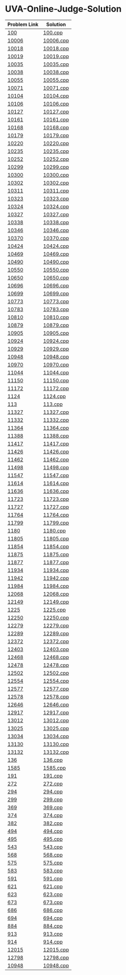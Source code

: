 # UVA-Online-Judge-Solution
|      Problem Link      |       Solution        |
| ---------------------- | --------------------- |
| [100](https://onlinejudge.org/external/1/100.pdf) | [100.cpp](https://github.com/SohagMollik/UVA-Online-Judge-Solution/blob/main/Solution/100%20-%20The%203n%20%2B%201%20problem.cpp) |
| [10006](https://onlinejudge.org/external/100/10006.pdf) | [10006.cpp](https://github.com/SohagMollik/UVA-Online-Judge-Solution/blob/main/Solution/10006%20%20%20Carmichael%20Numbers.cpp) |
| [10018](https://onlinejudge.org/external/100/10018.pdf) | [10018.cpp](https://github.com/SohagMollik/UVA-Online-Judge-Solution/blob/main/Solution/10018%20Reverse%20and%20Add.cpp) |
| [10019](https://onlinejudge.org/external/100/10019.pdf) | [10019.cpp](https://github.com/SohagMollik/UVA-Online-Judge-Solution/blob/main/Solution/10019%20Funny%20Encryption%20Method.cpp) |
| [10035](https://onlinejudge.org/external/100/10035.pdf) | [10035.cpp](https://github.com/SohagMollik/UVA-Online-Judge-Solution/blob/main/Solution/10035%20Primary%20Arithmetic.cpp) |
| [10038](https://onlinejudge.org/external/100/10038.pdf) | [10038.cpp](https://github.com/SohagMollik/UVA-Online-Judge-Solution/blob/main/Solution/10038.cpp) |
| [10055](https://onlinejudge.org/external/100/10055.pdf) | [10055.cpp](https://github.com/SohagMollik/UVA-Online-Judge-Solution/blob/main/Solution/10055%20Hashmat%20the%20brave%20warrior.cpp) |
| [10071](https://onlinejudge.org/external/100/10071.pdf) | [10071.cpp](https://github.com/SohagMollik/UVA-Online-Judge-Solution/blob/main/Solution/10071%20-%20Back%20to%20High%20School.cpp) |
| [10104](https://onlinejudge.org/external/101/10104.pdf) | [10104.cpp](https://github.com/SohagMollik/UVA-Online-Judge-Solution/blob/main/Solution/10104%20Euclid%20Problem.cpp) |
| [10106](https://onlinejudge.org/external/101/10106.pdf) | [10106.cpp](https://github.com/SohagMollik/UVA-Online-Judge-Solution/blob/main/Solution/10106%20Product.cpp) |
| [10127](https://onlinejudge.org/external/101/10127.pdf) | [10127.cpp](https://github.com/SohagMollik/UVA-Online-Judge-Solution/blob/main/Solution/10127%20Ones.cpp) |
| [10161](https://onlinejudge.org/external/101/10161.pdf) | [10161.cpp](https://github.com/SohagMollik/UVA-Online-Judge-Solution/blob/main/Solution/10161%20Ant%20on%20a%20Chessboard.cpp) |
| [10168](https://onlinejudge.org/external/101/10168.pdf) | [10168.cpp](https://github.com/SohagMollik/UVA-Online-Judge-Solution/blob/main/Solution/10168%20Summation%20of%20Four%20Primes.cpp) |
| [10179](https://onlinejudge.org/external/101/10179.pdf) | [10179.cpp](https://github.com/SohagMollik/UVA-Online-Judge-Solution/blob/main/Solution/10179%20Irreducible%20Basic%20Fractions.cpp) |
| [10220](https://onlinejudge.org/external/102/10220.pdf) | [10220.cpp](https://github.com/SohagMollik/UVA-Online-Judge-Solution/blob/main/Solution/10220%20I%20Love%20Big%20Numbers!.cpp) |
| [10235](https://onlinejudge.org/external/102/10235.pdf) | [10235.cpp](https://github.com/SohagMollik/UVA-Online-Judge-Solution/blob/main/Solution/10235%20Simply%20Emirp.cpp) |
| [10252](https://onlinejudge.org/external/102/10252.pdf) | [10252.cpp](https://github.com/SohagMollik/UVA-Online-Judge-Solution/blob/main/Solution/10252%20Common%20Permutation.cpp) |
| [10299](https://onlinejudge.org/external/102/10299.pdf) | [10299.cpp](https://github.com/SohagMollik/UVA-Online-Judge-Solution/blob/main/Solution/10299%20Relatives.cpp) |
| [10300](https://onlinejudge.org/external/103/10300.pdf) |  [10300.cpp](https://github.com/SohagMollik/UVA-Online-Judge-Solution/blob/main/Solution/10300%20-%20Ecological%20Premium.cpp) |
| [10302](https://onlinejudge.org/external/103/10302.pdf) | [10302.cpp](https://github.com/SohagMollik/UVA-Online-Judge-Solution/blob/main/Solution/10302%20Summation%20of%20Polynomials.cpp) |
| [10311](https://onlinejudge.org/external/103/10311.pdf) | [10311.cpp](https://github.com/SohagMollik/UVA-Online-Judge-Solution/blob/main/Solution/10311%20Goldbach%20and%20Euler.cpp) |
| [10323](https://onlinejudge.org/external/103/10323.pdf) | [10323.cpp](https://github.com/SohagMollik/UVA-Online-Judge-Solution/blob/main/Solution/10323%20Factorial!%20You%20Must%20be%20Kidding!!!.cpp) |
| [10324](https://onlinejudge.org/external/103/10324.pdf) | [10324.cpp](https://github.com/SohagMollik/UVA-Online-Judge-Solution/blob/main/Solution/10324%20Zeros%20and%20Ones.cpp) |
| [10327](https://onlinejudge.org/external/103/10327.pdf) | [10327.cpp](https://github.com/SohagMollik/UVA-Online-Judge-Solution/blob/main/Solution/10327%20Flip%20Sort.cpp) |
| [10338](https://onlinejudge.org/external/103/10338.pdf) | [10338.cpp](https://github.com/SohagMollik/UVA-Online-Judge-Solution/blob/main/Solution/10338%20Mischievous%20Children.cpp) |
| [10346](https://onlinejudge.org/external/103/10346.pdf) | [10346.cpp](https://github.com/SohagMollik/UVA-Online-Judge-Solution/blob/main/Solution/10346%20Peter%E2%80%99s%20Smokes.cpp) |
| [10370](https://onlinejudge.org/external/103/10370.pdf) | [10370.cpp](https://github.com/SohagMollik/UVA-Online-Judge-Solution/blob/main/Solution/10370%20Above%20Average.cpp) |
| [10424](http://uva.onlinejudge.org/external/104/10424.pdf) | [10424.cpp](https://github.com/SohagMollik/UVA-Online-Judge-Solution/blob/main/Solution/10424%20Love%20Calculator.cpp) |
| [10469](http://uva.onlinejudge.org/external/104/10469.pdf) | [10469.cpp](https://github.com/SohagMollik/UVA-Online-Judge-Solution/blob/main/Solution/10469%20-%20To%20Carry%20or%20not%20to%20Carry.cpp) |
| [10490](https://onlinejudge.org/external/104/10490.pdf) | [10490.cpp](https://github.com/SohagMollik/UVA-Online-Judge-Solution/blob/main/Solution/10490%20Mr.%20Azad%20and%20his%20Son!!!!!.cpp) |
| [10550](https://onlinejudge.org/external/105/10550.pdf) | [10550.cpp](https://github.com/SohagMollik/UVA-Online-Judge-Solution/blob/main/Solution/10550%20Combination%20Lock.cpp) |
| [10650](https://onlinejudge.org/external/106/10650.pdf) | [10650.cpp](https://github.com/SohagMollik/UVA-Online-Judge-Solution/blob/main/Solution/10650%20Determinate%20Prime.cpp) |
| [10696](https://onlinejudge.org/external/106/10696.pdf) | [10696.cpp](https://github.com/SohagMollik/UVA-Online-Judge-Solution/blob/main/Solution/10696%20f91.cpp) |
| [10699](https://onlinejudge.org/external/106/10699.pdf) | [10699.cpp](https://github.com/SohagMollik/UVA-Online-Judge-Solution/blob/main/Solution/10699%20Count%20the%20factors.cpp) |
| [10773](https://onlinejudge.org/external/107/10773.pdf) |  [10773.cpp](https://github.com/SohagMollik/UVA-Online-Judge-Solution/blob/main/Solution/10773%20-%20Back%20to%20Intermediate%20Math.cpp) |
| [10783](https://onlinejudge.org/external/107/10783.pdf) | [10783.cpp](https://github.com/SohagMollik/UVA-Online-Judge-Solution/blob/main/Solution/10783%20Odd%20Sum.cpp) |
| [10810](https://onlinejudge.org/external/108/10810.pdf) | [10810.cpp](https://github.com/SohagMollik/UVA-Online-Judge-Solution/blob/main/Solution/10810%20Ultra-QuickSort.cpp) |
| [10879](https://onlinejudge.org/external/108/10879.pdf) | [10879.cpp](https://github.com/SohagMollik/UVA-Online-Judge-Solution/blob/main/Solution/10879%20Code%20Refactoring%201.cpp) |
| [10905](https://onlinejudge.org/external/109/10905.pdf) | [10905.cpp](https://github.com/SohagMollik/UVA-Online-Judge-Solution/blob/main/Solution/10905%20Children%E2%80%99s%20Game.cpp) |
| [10924](https://onlinejudge.org/external/109/10924.pdf) | [10924.cpp](https://github.com/SohagMollik/UVA-Online-Judge-Solution/blob/main/Solution/10924%20Prime%20Words.cpp) |
| [10929](https://onlinejudge.org/external/109/10929.pdf) | [10929.cpp](https://github.com/SohagMollik/UVA-Online-Judge-Solution/blob/main/Solution/10929%20You%20can%20say%2011.cpp) |
| [10948](https://onlinejudge.org/external/109/10948.pdf) | [10948.cpp](https://github.com/SohagMollik/UVA-Online-Judge-Solution/blob/main/Solution/10948%20The%20primary%20problem.cpp) |
| [10970](https://onlinejudge.org/external/109/10970.pdf) | [10970.cpp](https://github.com/SohagMollik/UVA-Online-Judge-Solution/blob/main/Solution/10970%20-%20Big%20Chocolate.cpp) |
| [11044](https://onlinejudge.org/external/110/11044.pdf) | [11044.cpp](https://github.com/SohagMollik/UVA-Online-Judge-Solution/blob/main/Solution/11044%20Searching%20for%20Nessy.cpp) |
| [11150](https://onlinejudge.org/external/111/11150.pdf) | [11150.cpp](https://github.com/SohagMollik/UVA-Online-Judge-Solution/blob/main/Solution/11150%20Cola.cpp) |
| [11172](https://onlinejudge.org/external/111/11172.pdf) | [11172.cpp](https://github.com/SohagMollik/UVA-Online-Judge-Solution/blob/main/Solution/11172%20-%20Relational%20Operator.cpp) | 
| [1124](https://onlinejudge.org/external/11/1124.pdf) | [1124.cpp](https://github.com/SohagMollik/UVA-Online-Judge-Solution/blob/main/Solution/1124%20Celebrity%20jeopardy.cpp) |
| [113](https://onlinejudge.org/external/1/113.pdf) | [113.cpp](https://github.com/SohagMollik/UVA-Online-Judge-Solution/blob/main/Solution/113%20Power%20of%20Cryptography.cpp) |
| [11327](https://onlinejudge.org/external/113/11327.pdf) | [11327.cpp](https://github.com/SohagMollik/UVA-Online-Judge-Solution/blob/main/Solution/11327%20Enumerating%20Rational%20Numbers.cpp) |
| [11332](https://onlinejudge.org/external/113/11332.pdf) | [11332.cpp](https://github.com/SohagMollik/UVA-Online-Judge-Solution/blob/main/Solution/11332%20-%20Summing%20Digits.cpp) |
| [11364](https://onlinejudge.org/external/113/11364.pdf) | [11364.cpp](https://github.com/SohagMollik/UVA-Online-Judge-Solution/blob/main/Solution/11364%20Optimal%20Parking.cpp) |
| [11388](https://onlinejudge.org/external/113/11388.pdf) | [11388.cpp](https://github.com/SohagMollik/UVA-Online-Judge-Solution/blob/main/Solution/11388%20GCD%20LCM.cpp) |
| [11417](https://onlinejudge.org/external/114/11417.pdf) | [11417.cpp](https://github.com/SohagMollik/UVA-Online-Judge-Solution/blob/main/Solution/11417%20GCD.cpp) |
| [11426](https://onlinejudge.org/external/114/11426.pdf) | [11426.cpp](https://github.com/SohagMollik/UVA-Online-Judge-Solution/blob/main/Solution/11426%20GCD%20Extreme%20(II).cpp) |
| [11462](https://onlinejudge.org/external/114/11462.pdf) | [11462.cpp](https://github.com/SohagMollik/UVA-Online-Judge-Solution/blob/main/Solution/11462%20Age%20Sort.cpp) |
| [11498](https://onlinejudge.org/external/114/11498.pdf) | [11498.cpp](https://github.com/SohagMollik/UVA-Online-Judge-Solution/blob/main/Solution/11498%20%20%20%20%20%20Division%20of%20Nlogonia.cpp) |
| [11547](https://onlinejudge.org/external/115/11547.pdf) | [11547.cpp](https://github.com/SohagMollik/UVA-Online-Judge-Solution/blob/main/Solution/11547%20Automatic%20Answer.cpp) |
| [11614](https://onlinejudge.org/external/116/11614.pdf) | [11614.cpp](https://github.com/SohagMollik/UVA-Online-Judge-Solution/blob/main/Solution/11614.cpp) |
| [11636](https://onlinejudge.org/external/116/11636.pdf) | [11636.cpp](https://github.com/SohagMollik/UVA-Online-Judge-Solution/blob/main/Solution/11636%20Hello%20World!.cpp) |
| [11723](https://onlinejudge.org/external/117/11723.pdf) | [11723.cpp](https://github.com/SohagMollik/UVA-Online-Judge-Solution/blob/main/Solution/11723%20-%20Numbering%20Roads.cpp) |
| [11727](https://onlinejudge.org/external/117/11727.pdf) | [11727.cpp](https://github.com/SohagMollik/UVA-Online-Judge-Solution/blob/main/Solution/11727%20Cost%20Cutting.cpp) |
| [11764](https://onlinejudge.org/external/117/11764.pdf) | [11764.cpp](https://github.com/SohagMollik/UVA-Online-Judge-Solution/blob/main/Solution/11764%20Jumping%20Mario.cpp) |
| [11799](https://onlinejudge.org/external/117/11799.pdf) | [11799.cpp](https://github.com/SohagMollik/UVA-Online-Judge-Solution/blob/main/Solution/11799%20Horror%20Dash.cpp) |
| [1180](https://onlinejudge.org/external/11/1180.pdf) | [1180.cpp](https://github.com/SohagMollik/UVA-Online-Judge-Solution/blob/main/Solution/1180%20Perfect%20Numbers.cpp) |
| [11805](https://onlinejudge.org/external/118/11805.pdf) | [11805.cpp](https://github.com/SohagMollik/UVA-Online-Judge-Solution/blob/main/Solution/11805.cpp) |
| [11854](https://onlinejudge.org/external/118/11854.pdf) | [11854.cpp](https://github.com/SohagMollik/UVA-Online-Judge-Solution/blob/main/Solution/11854%20Egypt.cpp) |
| [11875](https://onlinejudge.org/external/118/11875.pdf) | [11875.cpp](https://github.com/SohagMollik/UVA-Online-Judge-Solution/blob/main/Solution/11875%20-%20Brick%20Game.cpp) |
| [11877](https://onlinejudge.org/external/118/11877.pdf) | [11877.cpp](https://github.com/SohagMollik/UVA-Online-Judge-Solution/blob/main/Solution/11877%20The%20Coco-Cola%20Store.cpp) |
| [11934](https://onlinejudge.org/external/119/11934.pdf) | [11934.cpp](https://github.com/SohagMollik/UVA-Online-Judge-Solution/blob/main/Solution/11934%20Magic%20Formula.cpp) |
| [11942](https://onlinejudge.org/external/119/11942.pdf) | [11942.cpp](https://github.com/SohagMollik/UVA-Online-Judge-Solution/blob/main/Solution/11942%20Lumberjack%20Sequencing.cpp) |
| [11984](https://onlinejudge.org/external/119/11984.pdf) | [11984.cpp](https://github.com/SohagMollik/UVA-Online-Judge-Solution/blob/main/Solution/11984%20A%20Change%20in%20Thermal%20Unit.cpp) |
| [12068](https://onlinejudge.org/external/120/12068.pdf) | [12068.cpp](https://github.com/SohagMollik/UVA-Online-Judge-Solution/blob/main/Solution/12068%20Harmonic%20Mean%20pro.cpp) |
| [12149](https://onlinejudge.org/external/121/12149.pdf) | [12149.cpp](https://github.com/SohagMollik/UVA-Online-Judge-Solution/blob/main/Solution/12149%20-%20Feynman.cpp) |
| [1225](https://onlinejudge.org/external/12/1225.pdf) | [1225.cpp](https://github.com/SohagMollik/UVA-Online-Judge-Solution/blob/main/Solution/1225%20Digit%20Counting.cpp) |
| [12250](https://onlinejudge.org/external/122/12250.pdf) | [12250.cpp](https://github.com/SohagMollik/UVA-Online-Judge-Solution/blob/main/Solution/12250%20-%20Language%20Detection.c) |
| [12279](https://onlinejudge.org/external/122/12279.pdf) | [12279.cpp](https://github.com/SohagMollik/UVA-Online-Judge-Solution/blob/main/Solution/12279%20-%20Emoogle%20Balance.cpp) |
| [12289](https://onlinejudge.org/external/122/12289.pdf) | [12289.cpp](https://github.com/SohagMollik/UVA-Online-Judge-Solution/blob/main/Solution/12289%20-%20One-Two-Three.cpp) |
| [12372](https://onlinejudge.org/external/123/12372.pdf) | [12372.cpp](https://github.com/SohagMollik/UVA-Online-Judge-Solution/blob/main/Solution/12372%20-%20Packing%20for%20Holiday.cpp) |
| [12403](https://onlinejudge.org/external/124/12403.pdf) | [12403.cpp](https://github.com/SohagMollik/UVA-Online-Judge-Solution/blob/main/Solution/12403%20-%20Save%20Setu.cpp) |
| [12468](https://onlinejudge.org/external/124/12468.pdf) | [12468.cpp](https://github.com/SohagMollik/UVA-Online-Judge-Solution/blob/main/Solution/12468%20Zapping.cpp) |
| [12478](https://onlinejudge.org/external/124/12478.pdf) | [12478.cpp](https://github.com/SohagMollik/UVA-Online-Judge-Solution/blob/main/Solution/12478%20Hardest%20Problem%20Ever%20(Easy).cpp) |
| [12502](https://onlinejudge.org/external/125/12502.pdf) | [12502.cpp](https://github.com/SohagMollik/UVA-Online-Judge-Solution/blob/main/Solution/12502%20-%20Three%20Families.cpp) |
| [12554](https://onlinejudge.org/external/125/12554.pdf) | [12554.cpp](https://github.com/SohagMollik/UVA-Online-Judge-Solution/blob/main/Solution/12554%20A%20Special%20%E2%80%9CHappy%20Birthday%E2%80%9D%20Song!!!.cpp) |
| [12577](https://onlinejudge.org/external/125/12577.pdf) | [12577.cpp](https://github.com/SohagMollik/UVA-Online-Judge-Solution/blob/main/Solution/12577%20-%20Hajj-e-Akbar.cpp) |
| [12578](https://onlinejudge.org/external/125/12578.pdf) | [12578.cpp](https://github.com/SohagMollik/UVA-Online-Judge-Solution/blob/main/Solution/12578%20.cpp) |
| [12646](https://onlinejudge.org/external/126/12646.pdf) | [12646.cpp](https://github.com/SohagMollik/UVA-Online-Judge-Solution/blob/main/Solution/12646%20Zero%20or%20One.cpp) |
| [12917](https://onlinejudge.org/external/129/12917.pdf) | [12917.cpp](https://github.com/SohagMollik/UVA-Online-Judge-Solution/blob/main/Solution/12917%20Prop%20hunt!.cpp) |
| [13012](https://onlinejudge.org/external/130/13012.pdf) | [13012.cpp](https://github.com/SohagMollik/UVA-Online-Judge-Solution/blob/main/Solution/13012%20Identifying%20tea.cp) |
| [13025](https://onlinejudge.org/external/130/13025.pdf) | [13025.cpp](https://github.com/SohagMollik/UVA-Online-Judge-Solution/blob/main/Solution/13025%20Back%20to%20the%20Past.cpp) |
| [13034](https://onlinejudge.org/external/130/13034.pdf) | [13034.cpp](https://github.com/SohagMollik/UVA-Online-Judge-Solution/blob/main/Solution/13034%20%20Solve%20Everything.cpp) |
| [13130](https://onlinejudge.org/external/131/13130.pdf) | [13130.cpp](https://github.com/SohagMollik/UVA-Online-Judge-Solution/blob/main/Solution/13130%20Cacho.cpp) |
| [13132](https://onlinejudge.org/external/131/13132.pdf) | [13132.cpp](https://github.com/SohagMollik/UVA-Online-Judge-Solution/blob/main/Solution/13132%20Laser%20Mirrors.cpp) |
| [136](https://onlinejudge.org/external/1/136.pdf) | [136.cpp](https://github.com/SohagMollik/UVA-Online-Judge-Solution/blob/main/Solution/136.cpp) |
| [1585](https://onlinejudge.org/external/15/1585.pdf) | [1585.cpp](https://github.com/SohagMollik/UVA-Online-Judge-Solution/blob/main/Solution/1585%20Score.cpp) |
| [191](https://onlinejudge.org/external/1/191.pdf) | [191.cpp](https://github.com/SohagMollik/UVA-Online-Judge-Solution/blob/main/Solution/191%20Intersection.cpp) |
| [272](https://onlinejudge.org/external/2/272.pdf) | [272.cpp](https://github.com/SohagMollik/UVA-Online-Judge-Solution/blob/main/Solution/272.cpp) |
| [294](https://onlinejudge.org/external/2/294.pdf) | [294.cpp](https://github.com/SohagMollik/UVA-Online-Judge-Solution/blob/main/Solution/294%20Divisors.cpp) |
| [299](https://onlinejudge.org/external/2/299.pdf) | [299.cpp](https://github.com/SohagMollik/UVA-Online-Judge-Solution/blob/main/Solution/299%20-%20Train%20Swapping.cpp) |
| [369](https://onlinejudge.org/external/3/369.pdf) | [369.cpp](https://github.com/SohagMollik/UVA-Online-Judge-Solution/blob/main/Solution/369%20Combinations.cpp) |
| [374](https://onlinejudge.org/external/3/374.pdf) | [374.cpp](https://github.com/SohagMollik/UVA-Online-Judge-Solution/blob/main/Solution/374%20Big%20Mod.cpp) |
| [382](https://onlinejudge.org/external/3/382.pdf) | [382.cpp](https://github.com/SohagMollik/UVA-Online-Judge-Solution/blob/main/Solution/382%20Perfection.cpp) |
| [494](https://onlinejudge.org/external/4/494.pdf) | [494.cpp](https://github.com/SohagMollik/UVA-Online-Judge-Solution/blob/main/Solution/494%20Kindergarten%20Counting%20Game.cpp) |
| [495](https://onlinejudge.org/external/4/495.pdf) | [495.cpp](https://github.com/SohagMollik/UVA-Online-Judge-Solution/blob/main/Solution/495%20Fibonacci%20Freeze.cpp) |
| [543](https://onlinejudge.org/external/5/543.pdf) | [543.cpp](https://github.com/SohagMollik/UVA-Online-Judge-Solution/blob/main/Solution/543%20Goldbach%E2%80%99s%20Conjecture.cpp) |
| [568](https://onlinejudge.org/external/5/568.pdf) | [568.cpp](https://github.com/SohagMollik/UVA-Online-Judge-Solution/blob/main/Solution/568%20Just%20the%20Facts.cpp) |
| [575](https://onlinejudge.org/external/5/575.pdf) | [575.cpp](https://github.com/SohagMollik/UVA-Online-Judge-Solution/blob/main/Solution/575%20Skew%20Binary.cpp) |
| [583](https://onlinejudge.org/external/5/583.pdf) | [583.cpp](https://github.com/SohagMollik/UVA-Online-Judge-Solution/blob/main/Solution/583%20Prime%20Factors.cpp) |
| [591](https://onlinejudge.org/external/5/591.pdf) | [591.cpp](https://github.com/SohagMollik/UVA-Online-Judge-Solution/blob/main/Solution/591%20Box%20of%20Bricks.cpp) |
| [621](https://onlinejudge.org/external/6/621.pdf) | [621.cpp](https://github.com/SohagMollik/UVA-Online-Judge-Solution/blob/main/Solution/621%20-%20Secret%20Research1.cpp) |
| [623](https://onlinejudge.org/external/6/623.pdf) | [623.cpp](https://github.com/SohagMollik/UVA-Online-Judge-Solution/blob/main/Solution/623%20500!.cpp) |
| [673](https://onlinejudge.org/external/6/673.pdf) | [673.cpp](https://github.com/SohagMollik/UVA-Online-Judge-Solution/blob/main/Solution/673%20Parentheses%20.cpp) |
| [686](https://onlinejudge.org/external/6/686.pdf) | [686.cpp](https://github.com/SohagMollik/UVA-Online-Judge-Solution/blob/main/Solution/686%20Goldbach%E2%80%99s%20Conjecture%20(II).cpp) |
| [694](https://onlinejudge.org/external/6/694.pdf) | [694.cpp](https://github.com/SohagMollik/UVA-Online-Judge-Solution/blob/main/Solution/694%20The%20Collatz%20Sequence.cpp) |
| [884](https://onlinejudge.org/external/8/884.pdf) | [884.cpp](https://github.com/SohagMollik/UVA-Online-Judge-Solution/blob/main/Solution/884%20Factorial%20Factors.CPP) |
| [913](https://onlinejudge.org/external/9/913.pdf) | [913.cpp](https://github.com/SohagMollik/UVA-Online-Judge-Solution/blob/main/Solution/913%20%20%20Joana%20and%20the%20Odd%20Numbers.cpp) |
| [914](https://onlinejudge.org/external/9/914.pdf) | [914.cpp](https://github.com/SohagMollik/UVA-Online-Judge-Solution/blob/main/Solution/914%20Jumping%20Champion.cpp) |
| [12015](https://onlinejudge.org/external/120/12015.pdf) | [12015.cpp](https://github.com/SohagMollik/UVA-Online-Judge-Solution/blob/main/Solution/12015%20Google%20is%20Feeling%20Lucky.cpp) |
| [12798](https://onlinejudge.org/external/127/12798.pdf) | [12798.cpp](https://github.com/SohagMollik/UVA-Online-Judge-Solution/blob/main/Solution/12798%20Handball.cpp) |
| [10948](https://onlinejudge.org/external/109/10948.pdf) | [10948.cpp](https://github.com/SohagMollik/UVA/blob/main/Solution/10948%20The%20primary%20problem.cpp) |

